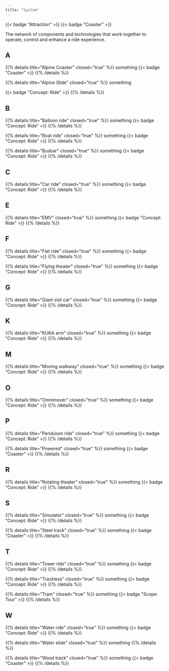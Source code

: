 ```yaml
---
title: "System"
---
```


{{< badge "Attraction" >}}
{{< badge "Coaster" >}}


The network of components and technologies that work together to operate, control and enhance a ride experience.

## A

{{% details title="Alpine Coaster" closed="true" %}}
something
{{< badge "Coaster" >}}
{{% /details %}}

{{% details title="Alpine Slide" closed="true" %}}
something

{{< badge "Concept: Ride" >}}
{{% /details %}}

## B

{{% details title="Balloon ride" closed="true" %}}
something
{{< badge "Concept: Ride" >}}
{{% /details %}}

{{% details title="Boat ride" closed="true" %}}
something
{{< badge "Concept: Ride" >}}
{{% /details %}}

{{% details title="Busbar" closed="true" %}}
something
{{< badge "Concept: Ride" >}}
{{% /details %}}

## C

{{% details title="Car ride" closed="true" %}}
something
{{< badge "Concept: Ride" >}}
{{% /details %}}

## E

{{% details title="EMV" closed="true" %}}
something
{{< badge "Concept: Ride" >}}
{{% /details %}}

## F

{{% details title="Flat ride" closed="true" %}}
something
{{< badge "Concept: Ride" >}}
{{% /details %}}

{{% details title="Flying theater" closed="true" %}}
something
{{< badge "Concept: Ride" >}}
{{% /details %}}

## G

{{% details title="Giant slot car" closed="true" %}}
something
{{< badge "Concept: Ride" >}}
{{% /details %}}

## K

{{% details title="KUKA arm" closed="true" %}}
something
{{< badge "Concept: Ride" >}}
{{% /details %}}

## M

{{% details title="Moving walkway" closed="true" %}}
something
{{< badge "Concept: Ride" >}}
{{% /details %}}

## O

{{% details title="Omnimover" closed="true" %}}
something
{{< badge "Concept: Ride" >}}
{{% /details %}}

## P

{{% details title="Pendulum ride" closed="true" %}}
something
{{< badge "Concept: Ride" >}}
{{% /details %}}

{{% details title="Powered" closed="true" %}}
something
{{< badge "Coaster" >}}
{{% /details %}}

## R

{{% details title="Rotating theater" closed="true" %}}
something
{{< badge "Concept: Ride" >}}
{{% /details %}}

## S

{{% details title="Simulator" closed="true" %}}
something
{{< badge "Concept: Ride" >}}
{{% /details %}}

{{% details title="Steel track" closed="true" %}}
something
{{< badge "Coaster" >}}
{{% /details %}}

## T

{{% details title="Tower ride" closed="true" %}}
something
{{< badge "Concept: Ride" >}}
{{% /details %}}

{{% details title="Trackless" closed="true" %}}
something
{{< badge "Concept: Ride" >}}
{{% /details %}}

{{% details title="Tram" closed="true" %}}
something
{{< badge "Scope: Tour" >}}
{{% /details %}}

## W

{{% details title="Water ride" closed="true" %}}
something
{{< badge "Concept: Ride" >}}
{{% /details %}}

{{% details title="Water slide" closed="true" %}}
something
{{% /details %}}

{{% details title="Wood track" closed="true" %}}
something
{{< badge "Coaster" >}}
{{% /details %}}